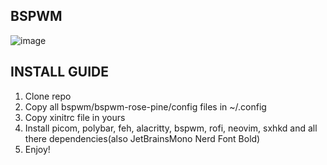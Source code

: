 BSPWM
--------------------------------------------------
![image](https://github.com/user-attachments/assets/d5d3cb9a-fedd-4d11-b8e8-625c90b36a73)

**INSTALL GUIDE**
--------------------------------------------------
1. Clone repo
2. Copy all bspwm/bspwm-rose-pine/config files in ~/.config
3. Copy xinitrc file in yours
4. Install picom, polybar, feh, alacritty, bspwm, rofi, neovim, sxhkd and all there dependencies(also JetBrainsMono Nerd Font Bold)
5. Enjoy!
